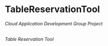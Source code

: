 # TableReservationTool

###### Cloud Application Development Group Project
###### Table Reservation Tool
